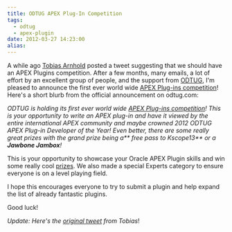 ```yaml
---
title: ODTUG APEX Plug-In Competition
tags:
  - odtug
  - apex-plugin
date: 2012-03-27 14:23:00
alias:
---
```


A while ago [Tobias Arnhold](http://www.apex-at-work.com/) posted a tweet suggesting that we should have an APEX Plugins competition. After a few months, many emails, a lot of effort by an excellent group of people, and the support from [ODTUG](http://www.odtug.com/), I'm pleased to announce the first ever world wide [APEX Plug-ins competition](http://www.odtug.com/apex/f?p=500:450:0)! Here's a short blurb from the official announcement on odtug.com:

_ODTUG is holding its first ever world wide [APEX Plug-ins competition](http://www.odtug.com/apex/f?p=500:450:0)! This is your opportunity to write an APEX plug-in and have it viewed by the entire international APEX community and maybe crowned 2012 ODTUG APEX Plug-in Developer of the Year! Even better, there are some really great prizes with the grand prize being a** free pass to Kscope13** or a **Jawbone Jambox**!_

This is your opportunity to showcase your Oracle APEX Plugin skills and win some really cool [prizes](http://www.odtug.com/apex/f?p=500:450:0#prizes). We also made a special Experts category to ensure everyone is on a level playing field.

I hope this encourages everyone to try to submit a plugin and help expand the list of already fantastic plugins.

Good luck!

_Update: Here's the [original tweet](https://twitter.com/#%21/tobias_arnhold/status/162425360724664320) from Tobias_!
